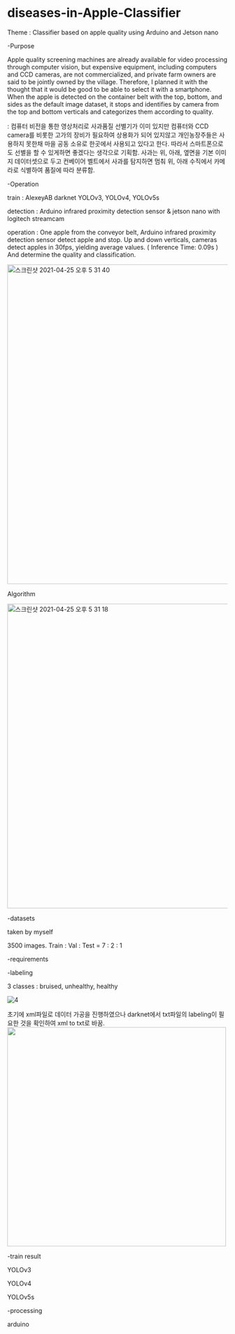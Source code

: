 # diseases-in-Apple-Classifier
Theme : Classifier based on apple quality using Arduino and Jetson nano

-Purpose

Apple quality screening machines are already available for video processing through computer vision, but expensive equipment, 
including computers and CCD cameras, are not commercialized, and private farm owners are said to be jointly owned by the village.
Therefore, I planned it with the thought that it would be good to be able to select it with a smartphone.
When the apple is detected on the container belt with the top, bottom, and sides as the default image dataset, 
it stops and identifies by camera from the top and bottom verticals and categorizes them according to quality.

: 컴퓨터 비전을 통한 영상처리로 사과품질 선별기가 이미 있지만 컴퓨터와 CCD camera를 비롯한 고가의 장비가 필요하여 상용화가 되어 있지않고 
 개인농장주들은 사용하지 못한채 마을 공동 소유로 한곳에서 사용되고 있다고 한다. 따라서 스마트폰으로도 선별을 할 수 있게하면 좋겠다는 생각으로 기획함.
 사과는 위, 아래, 옆면을 기본 이미지 데이터셋으로 두고 컨베이어 벨트에서 사과를 탐지하면 멈춰 위, 아래 수직에서 카메라로 식별하여 품질에 따라 분류함.


-Operation

train  : AlexeyAB darknet YOLOv3, YOLOv4, YOLOv5s

detection : Arduino infrared proximity detection sensor & jetson nano with logitech streamcam

operation : One apple from the conveyor belt, Arduino infrared proximity detection sensor detect apple and stop.
            Up and down verticals, cameras detect apples in 30fps, yielding average values. ( Inference Time: 0.09s )
            And determine the quality and classification.

<img width="729" alt="스크린샷 2021-04-25 오후 5 31 40" src="https://user-images.githubusercontent.com/82746560/115986669-4b5a3500-a5ec-11eb-93d2-15c360dc32e3.png">

Algorithm

<img width="695" alt="스크린샷 2021-04-25 오후 5 31 18" src="https://user-images.githubusercontent.com/82746560/115986719-93795780-a5ec-11eb-8abb-b0f5479fcacb.png">


-datasets

taken by myself

3500 images. Train : Val : Test = 7 : 2 : 1


-requirements

-labeling

3 classes : bruised, unhealthy, healthy

![4](https://user-images.githubusercontent.com/82746560/116022482-3ed5eb00-a685-11eb-9a98-a3132a300751.PNG)

초기에 xml파일로 데이터 가공을 진행하였으나 darknet에서 txt파일의 labeling이 필요한 것을 확인하여 xml to txt로 바꿈.
<img width="500" src="https://user-images.githubusercontent.com/82746560/116022558-61680400-a685-11eb-8026-f125afbce8a3.PNG">


-train result

YOLOv3

YOLOv4

YOLOv5s

-processing

arduino
